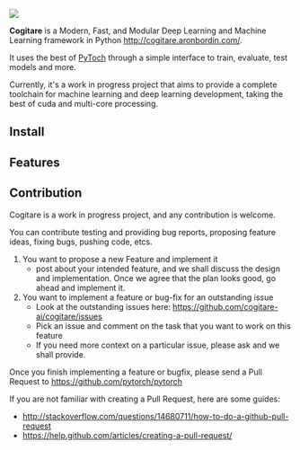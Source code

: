 ![](https://raw.githubusercontent.com/cogitare-ai/cogitare/master/docs/source/art/logo-line.png)

**Cogitare** is a Modern, Fast, and Modular Deep Learning and Machine Learning framework in Python http://cogitare.aronbordin.com/. 

It uses the best of [PyToch](http://pytorch.org) through a simple interface to train, evaluate, test
models and more.

Currently, it's a work in progress project that aims to provide a complete
toolchain for machine learning and deep learning development, taking the best
of cuda and multi-core processing.

Install
-------

Features
--------

Contribution
------------
Cogitare is a work in progress project, and any contribution is welcome.

You can contribute testing and providing bug reports, proposing feature ideas,
fixing bugs, pushing code, etcs.

1. You want to propose a new Feature and implement it
	- post about your intended feature, and we shall discuss the design and implementation. Once we agree that the plan looks good, go ahead and implement it.
2. You want to implement a feature or bug-fix for an outstanding issue
    - Look at the outstanding issues here: https://github.com/cogitare-ai/cogitare/issues
    - Pick an issue and comment on the task that you want to work on this feature
    - If you need more context on a particular issue, please ask and we shall provide.


Once you finish implementing a feature or bugfix, please send a Pull Request to
https://github.com/pytorch/pytorch

If you are not familiar with creating a Pull Request, here are some guides:
- http://stackoverflow.com/questions/14680711/how-to-do-a-github-pull-request
- https://help.github.com/articles/creating-a-pull-request/
